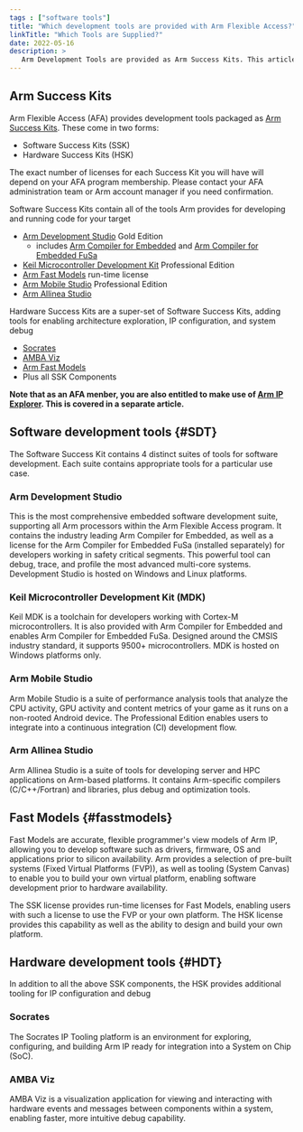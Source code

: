 ```yaml
---
tags : ["software tools"]
title: "Which development tools are provided with Arm Flexible Access?"
linkTitle: "Which Tools are Supplied?"
date: 2022-05-16
description: >
   Arm Development Tools are provided as Arm Success Kits. This article will help understand the components provided therein.
---
```

## Arm Success Kits

Arm Flexible Access (AFA) provides development tools packaged as [Arm Success Kits](https://www.arm.com/products/development-tools/success-kits). These come in two forms:

- Software Success Kits (SSK)
- Hardware Success Kits (HSK)

The exact number of licenses for each Success Kit you will have will depend on your AFA program membership. Please contact your AFA administration team or Arm account manager if you need confirmation.

Software Success Kits contain all of the tools Arm provides for developing and running code for your target

- [Arm Development Studio](https://developer.arm.com/Tools%20and%20Software/Arm%20Development%20Studio) Gold Edition
  + includes [Arm Compiler for Embedded](https://developer.arm.com/Tools%20and%20Software/Arm%20Compiler%20for%20Embedded) and [Arm Compiler for Embedded FuSa](https://developer.arm.com/Tools%20and%20Software/Arm%20Compiler%20for%20Embedded%20FuSa)
- [Keil Microcontroller Development Kit](https://developer.arm.com/Tools%20and%20Software/Keil%20MDK) Professional Edition
- [Arm Fast Models](https://developer.arm.com/Tools%20and%20Software/Fast%20Models) run-time license
- [Arm Mobile Studio](https://developer.arm.com/Tools%20and%20Software/Arm%20Mobile%20Studio) Professional Edition
- [Arm Allinea Studio](https://developer.arm.com/Tools%20and%20Software/Arm%20Allinea%20Studio)

Hardware Success Kits are a super-set of Software Success Kits, adding tools for enabling architecture exploration, IP configuration, and system debug

- [Socrates](https://developer.arm.com/Tools%20and%20Software/Socrates)
- [AMBA Viz](https://developer.arm.com/Architectures/AMBA#Tools-and-Software)
- [Arm Fast Models](https://developer.arm.com/Tools%20and%20Software/Fast%20Models)
- Plus all SSK Components

**Note that as an AFA menber, you are also entitled to make use of [Arm IP Explorer](https://www.arm.com/products/ip-explorer). This is covered in a separate article.**

## Software development tools {#SDT}

The Software Success Kit contains 4 distinct suites of tools for software development. Each suite contains appropriate tools for a particular use case.

### Arm Development Studio

This is the most comprehensive embedded software development suite, supporting all Arm processors within the Arm Flexible Access program. It contains the industry leading Arm Compiler for Embedded, as well as a license for the Arm Compiler for Embedded FuSa (installed separately) for developers working in safety critical segments. This powerful tool can debug, trace, and profile the most advanced multi-core systems. Development Studio is hosted on Windows and Linux platforms.

### Keil Microcontroller Development Kit (MDK)

Keil MDK is a toolchain for developers working with Cortex-M microcontrollers. It is also provided with Arm Compiler for Embedded and enables Arm Compiler for Embedded FuSa. Designed around the CMSIS industry standard, it supports 9500+ microcontrollers. MDK is hosted on Windows platforms only.

### Arm Mobile Studio

Arm Mobile Studio is a suite of performance analysis tools that analyze the CPU activity, GPU activity and content metrics of your game as it runs on a non-rooted Android device. The Professional Edition enables users to integrate into a continuous integration (CI) development flow.

### Arm Allinea Studio

Arm Allinea Studio is a suite of tools for developing server and HPC applications on Arm-based platforms. It contains Arm-specific compilers (C/C++/Fortran) and libraries, plus debug and optimization tools.

## Fast Models {#fasstmodels}

Fast Models are accurate, flexible programmer's view models of Arm IP, allowing you to develop software such as drivers, firmware, OS and applications prior to silicon availability. Arm provides a selection of pre-built systems (Fixed Virtual Platforms (FVP)), as well as tooling (System Canvas) to enable you to build your own virtual platform, enabling software development prior to hardware availability.

The SSK license provides run-time licenses for Fast Models, enabling users with such a license to use the FVP or your own platform. The HSK license provides this capability as well as the ability to design and build your own platform.

## Hardware development tools {#HDT}

In addition to all the above SSK components, the HSK provides additional tooling for IP configuration and debug

### Socrates

The Socrates IP Tooling platform is an environment for exploring, configuring, and building Arm IP ready for integration into a System on Chip (SoC).

### AMBA Viz

AMBA Viz is a visualization application for viewing and interacting with hardware events and messages between components within a system, enabling faster, more intuitive debug capability.
